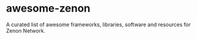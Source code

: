 # awesome-zenon
A curated list of awesome frameworks, libraries, software and resources for Zenon Network.
